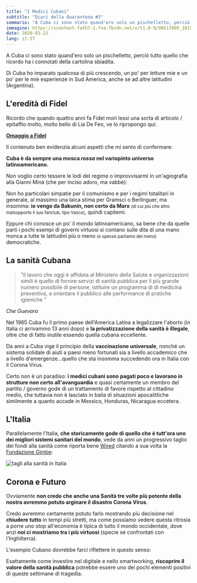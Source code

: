 ```yaml
---
title: "I Medici Cubani"
subtitle: "Diari della Quarantena #3"
sommario: "A Cuba ci sono stato quand'ero solo un pischelletto, perciò tutto quello che ricordo ha i connotati della cartolina sbiadita"
immagine: https://scontent.fath7-1.fna.fbcdn.net/v/t1.0-9/90517805_10159083111224796_2315036189142286336_n.jpg?_nc_cat=1&_nc_sid=730e14&_nc_ohc=Tf6Ybcf_BK8AX9DCeYF&_nc_ht=scontent.fath7-1.fna&oh=86df27ea078b27977b7396d354718d7b&oe=5E9F0D23
date: 2020-03-22
lang: it-IT
---
```


A Cuba ci sono stato quand'ero solo un pischelletto, perciò tutto quello che ricordo ha i connotati della cartolina sbiadita.

Di Cuba ho imparato qualcosa di più crescendo, un po' per letture mie e un po' per le mie esperienze in Sud America, anche se ad altre latitudini (Argentina).

## L'eredità di Fidel

Ricordo che quando quattro anni fa Fidel morì lessi una sorta di articolo / epitaffio molto, molto bello di Lia De Feo, ve lo ripropongo qui:

[**Omaggio a Fidel**](http://www.lamacchinasognante.com/omaggio-a-fidel-lia-de-feo/)

Il contenuto ben evidenzia alcuni aspetti che mi sento di confermare:

**Cuba è da sempre una mosca _rossa_ nel variopinto universo latinoamericano.**

Non voglio certo tessere le lodi del regime o improvvisarmi in un'agiografia alla Gianni Minà (che per inciso adoro, ma vabbè): 

Non ho particolari simpatie per il comunismo e per i regimi totalitari in generale, al massimo una laica stima per Gramsci o Berlinguer, ma insomma: **io vengo da Bakunin, non certo da Marx** <small>(di cui più che altro malsopporto il suo fanclub, tipo Vasco)</small>, quindi capitemi.

Eppure chi conosce un po' il mondo latinoamericano, sa bene che da quelle parti i pochi esempi di governi virtuosi si contano sulle dita di una mano monca a tutte le latitudini più o meno <small>(e spesso parliamo del meno)</small> democratiche.

## La sanità Cubana

>"Il lavoro che oggi è affidata al Ministero della Salute e organizzazioni simili è quello di fornire servizi di sanità pubblica per il più grande numero possibile di persone, istituire un programma di di medicina preventiva, e orientare il pubblico alle performance di pratiche igieniche " 

_Che Guevara_

Nel 1965 Cuba fu il primo paese dell'America Latina a legalizzare l'aborto (in Italia ci arrivammo 13 anni dopo) e **la privatizzazione della sanità è illegale**, oltre che di fatto inutile essendo quella cubana eccellente.

Da anni a Cuba vige il principio della **vaccinazione universale**, nonché un sistema solidale di aiuti a paesi meno fortunati sia a livello accademico che a livello d'emergenze...quello che sta insomma succedendo ora in Italia con il Corona Virus.

Certo non è un paradiso: **i medici cubani sono pagati poco e lavorano in strutture non certo all'avanguardia** e quasi certamente un membro del partito / governo gode di un trattamento di favore rispetto al cittadino medio, che tuttavia non è lasciato in balia di situazioni apocalittiche similmente a quanto accade in Messico, Honduras, Nicaragua eccetera.

## L'Italia

Parallelamente l'Italia, **che storicamente gode di quello che è tutt'ora uno dei migliori sistemi sanitari del mondo**, vede da anni un progressivo taglio dei fondi alla sanità come riporta bene [Wired](https://www.wired.it/attualita/politica/2020/03/12/tagli-sanita-italia-storia/) citando a sua volta la [Fondazione Gimbe](https://www.gimbe.org/osservatorio/Report_Osservatorio_GIMBE_2019.07_Definanziamento_SSN.pdf#page=13):

<img src="https://images.wired.it/wp-content/uploads/2020/03/12120132/Schermata-2020-03-12-alle-11.01.04.png" alt="tagli alla sanità in Italia">

## Corona e Futuro

Ovviamente **non credo che anche una Sanità tre volte più potente della nostra avremmo potuto arginare il disastro Corona Virus**.

Credo avremmo certamente potuto farlo mostrando più decisione nel **chiudere tutto** in tempi più stretti, ma come possiamo vedere questa ritrosia a porre uno stop all'economia è tipica di tutto il mondo occidentale, dove anzi **noi ci mostriamo tra i più virtuosi** (specie se confrontati con l'Inghilterra).

L'esempio Cubano dovrebbe farci riflettere in questo senso:

Esattamente come investire nel digitale e nello smartworking, **riscoprire il valore della sanità pubblica** potrebbe essere uno dei pochi elementi positivi di queste settimane di tragedia.
